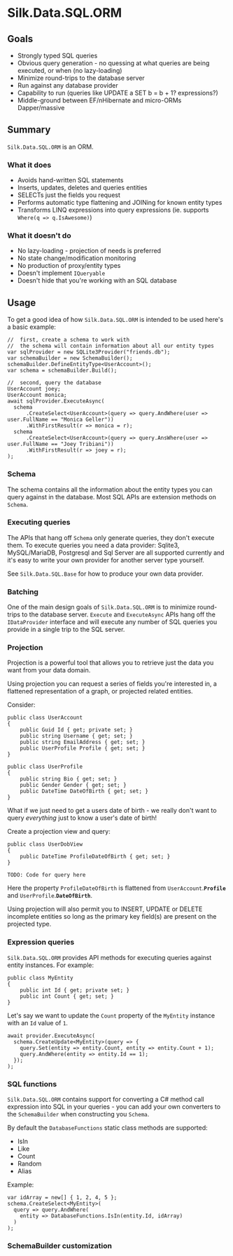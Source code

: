 # Silk.Data.SQL.ORM

## Goals

* Strongly typed SQL queries
* Obvious query generation - no quessing at what queries are being executed, or when (no lazy-loading)
* Minimize round-trips to the database server
* Run against any database provider
* Capability to run (queries like UPDATE a SET b = b + 1? expressions?)
* Middle-ground between EF/nHibernate and micro-ORMs Dapper/massive


## Summary

`Silk.Data.SQL.ORM` is an ORM.

### What it does

* Avoids hand-written SQL statements
* Inserts, updates, deletes and queries entities
* SELECTs just the fields you request
* Performs automatic type flattening and JOINing for known entity types
* Transforms LINQ expressions into query expressions (ie. supports `Where(q => q.IsAwesome)`)

### What it doesn't do

* No lazy-loading - projection of needs is preferred
* No state change/modification monitoring
* No production of proxy/entity types
* Doesn't implement `IQueryable`
* Doesn't hide that you're working with an SQL database

## Usage

To get a good idea of how `Silk.Data.SQL.ORM` is intended to be used here's a basic example:

	//  first, create a schema to work with
	//  the schema will contain information about all our entity types
	var sqlProvider = new SQLite3Provider("friends.db");
	var schemaBuilder = new SchemaBuilder();
	schemaBuilder.DefineEntityType<UserAccount>();
	var schema = schemaBuilder.Build();

	//  second, query the database
	UserAccount joey;
	UserAccount monica;
	await sqlProvider.ExecuteAsync(
	  schema
    	  .CreateSelect<UserAccount>(query => query.AndWhere(user => user.FullName == "Monica Geller"))
    	  .WithFirstResult(r => monica = r);
	  schema
    	  .CreateSelect<UserAccount>(query => query.AnsWhere(user => user.FullName == "Joey Tribiani"))
    	  .WithFirstResult(r => joey = r);
	);

### Schema

The schema contains all the information about the entity types you can query against in the database. Most SQL APIs are extension methods on `Schema`.

### Executing queries

The APIs that hang off `Schema` only generate queries, they don't execute them. To execute queries you need a data provider: Sqlite3, MySQL/MariaDB, Postgresql and Sql Server are all supported currently and it's easy to write your own provider for another server type yourself.

See `Silk.Data.SQL.Base` for how to produce your own data provider.

### Batching

One of the main design goals of `Silk.Data.SQL.ORM` is to minimize round-trips to the database server. `Execute` and `ExecuteAsync` APIs hang off the `IDataProvider` interface and will execute any number of SQL queries you provide in a single trip to the SQL server.

### Projection

Projection is a powerful tool that allows you to retrieve just the data you want from your data domain.

Using projection you can request a series of fields you're interested in, a flattened representation of a graph, or projected related entities.

Consider:

	public class UserAccount
	{
		public Guid Id { get; private set; }
		public string Username { get; set; }
		public string EmailAddress { get; set; }
		public UserProfile Profile { get; set; }
	}

	public class UserProfile
	{
		public string Bio { get; set; }
		public Gender Gender { get; set; }
		public DateTime DateOfBirth { get; set; }
	}

What if we just need to get a users date of birth - we really don't want to query *everything* just to know a user's date of birth!

Create a projection view and query:

	public class UserDobView
	{
		public DateTime ProfileDateOfBirth { get; set; }
	}

	TODO: Code for query here

Here the property `ProfileDateOfBirth` is flattened from `UserAccount`.**`Profile`** and `UserProfile`.**`DateOfBirth`**.

Using projection will also permit you to INSERT, UPDATE or DELETE incomplete entities so long as the primary key field(s) are present on the projected type.

### Expression queries

`Silk.Data.SQL.ORM` provides API methods for executing queries against entity instances. For example:

    public class MyEntity
    {
        public int Id { get; private set; }
        public int Count { get; set; }
    }
    
Let's say we want to update the `Count` property of the `MyEntity` instance with an `Id` value of `1`.

    await provider.ExecuteAsync(
      schema.CreateUpdate<MyEntity>(query => {
        query.Set(entity => entity.Count, entity => entity.Count + 1);
        query.AndWhere(entity => entity.Id == 1);
      });
    );

### SQL functions

`Silk.Data.SQL.ORM` contains support for converting a C# method call expression into SQL in your queries - you can add your own converters to the `SchemaBuilder` when constructing you `Schema`.

By default the `DatabaseFunctions` static class methods are supported:

  * IsIn
  * Like
  * Count
  * Random
  * Alias

Example:

    var idArray = new[] { 1, 2, 4, 5 };
    schema.CreateSelect<MyEntity>(
      query => query.AndWhere(
        entity => DatabaseFunctions.IsIn(entity.Id, idArray)
      )
    );

### SchemaBuilder customization